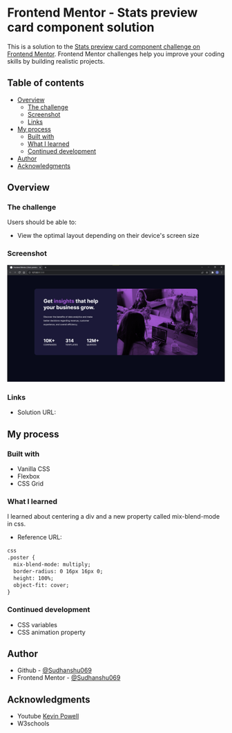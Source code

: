 # Frontend Mentor - Stats preview card component solution

This is a solution to the [Stats preview card component challenge on Frontend Mentor](https://www.frontendmentor.io/challenges/stats-preview-card-component-8JqbgoU62). Frontend Mentor challenges help you improve your coding skills by building realistic projects. 

## Table of contents

- [Overview](#overview)
  - [The challenge](#the-challenge)
  - [Screenshot](#screenshot)
  - [Links](#links)
- [My process](#my-process)
  - [Built with](#built-with)
  - [What I learned](#what-i-learned)
  - [Continued development](#continued-development)
- [Author](#author)
- [Acknowledgments](#acknowledgments)


## Overview

### The challenge

Users should be able to:

- View the optimal layout depending on their device's screen size

### Screenshot

![](frontend-mentor-challenge-ss.png)

### Links

- Solution URL:[](https://github.com/Sudhanshu069/frontend-mentor/tree/main/stats-preview-card-component-main)

## My process

### Built with

- Vanilla CSS
- Flexbox
- CSS Grid

### What I learned

I learned about centering a div and a new property called mix-blend-mode in css.
- Reference URL: [](https://www.w3schools.com/cssref/pr_background-blend-mode.asp)
```
css
.poster {
  mix-blend-mode: multiply;
  border-radius: 0 16px 16px 0;
  height: 100%;
  object-fit: cover;
}
```
### Continued development

- CSS variables
- CSS animation property

## Author

- Github - [@Sudhanshu069](https://github.com/Sudhanshu069)
- Frontend Mentor - [@Sudhanshu069](https://www.frontendmentor.io/profile/Sudhanshu069)

## Acknowledgments

- Youtube [Kevin Powell](https://www.youtube.com/kepowob)
- W3schools [](https://www.w3schools.com/)